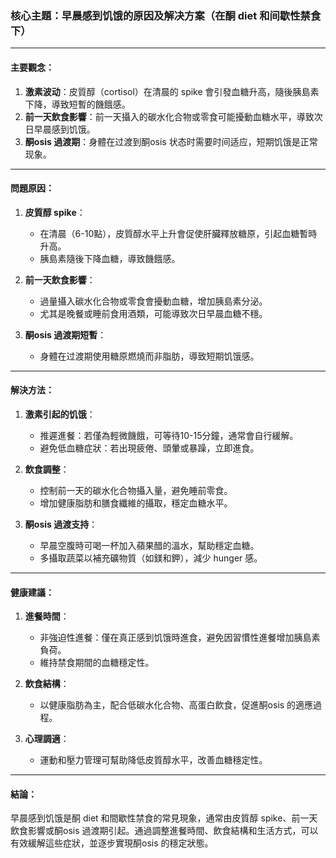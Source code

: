 ### 核心主題：早晨感到饥饿的原因及解决方案（在酮 diet 和间歇性禁食下）

---

#### 主要觀念：
1. **激素波动**：皮質醇（cortisol）在清晨的 spike 會引發血糖升高，隨後胰島素下降，導致短暫的饑餓感。
2. **前一天飲食影響**：前一天攝入的碳水化合物或零食可能擾動血糖水平，導致次日早晨感到饥饿。
3. **酮osis 過渡期**：身體在过渡到酮osis 状态时需要时间适应，短期饥饿是正常现象。

---

#### 問題原因：
1. **皮質醇 spike**：
   - 在清晨（6-10點），皮質醇水平上升會促使肝臟釋放糖原，引起血糖暫時升高。
   - 胰島素隨後下降血糖，導致饑餓感。

2. **前一天飲食影響**：
   - 過量攝入碳水化合物或零食會擾動血糖，增加胰島素分泌。
   - 尤其是晚餐或睡前食用酒類，可能導致次日早晨血糖不穩。

3. **酮osis 過渡期短暫**：
   - 身體在过渡期使用糖原燃燒而非脂肪，導致短期饥饿感。

---

#### 解決方法：
1. **激素引起的饥饿**：
   - 推遲進餐：若僅為輕微饑餓，可等待10-15分鐘，通常會自行緩解。
   - 避免低血糖症狀：若出現疲倦、頭暈或暴躁，立即進食。

2. **飲食調整**：
   - 控制前一天的碳水化合物攝入量，避免睡前零食。
   - 增加健康脂肪和膳食纖維的攝取，穩定血糖水平。

3. **酮osis 過渡支持**：
   - 早晨空腹時可喝一杯加入蘋果醋的溫水，幫助穩定血糖。
   - 多攝取蔬菜以補充礦物質（如鎂和鉀），減少 hunger 感。

---

#### 健康建議：
1. **進餐時間**：
   - 非強迫性進餐：僅在真正感到饥饿時進食，避免因習慣性進餐增加胰島素負荷。
   - 維持禁食期間的血糖穩定性。

2. **飲食結構**：
   - 以健康脂肪為主，配合低碳水化合物、高蛋白飲食，促進酮osis 的適應過程。

3. **心理調適**：
   - 運動和壓力管理可幫助降低皮質醇水平，改善血糖穩定性。

---

#### 結論：
早晨感到饥饿是酮 diet 和間歇性禁食的常見現象，通常由皮質醇 spike、前一天飲食影響或酮osis 過渡期引起。通過調整進餐時間、飲食結構和生活方式，可以有效緩解這些症狀，並逐步實現酮osis 的穩定狀態。